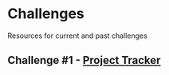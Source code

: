 # Challenges
Resources for current and past challenges

## Challenge #1 - [Project Tracker](./Challenge01/Challenge01.md)